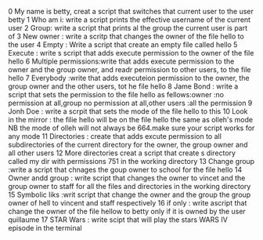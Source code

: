 0 My name is betty, creat a script that switches that current user to the user betty
1 Who am i: write a script prints the effective username of the current user
2 Group: write a script that prints al the group the current user is part of
3 New owner : write a scritp that changes the owner of the file hello to the user
4 Empty : Write a script that create an empty file called hello
5 Execute : write s script that adds execute permission to the owner of the file hello
6 Multiple permissions:write that adds execute permission to the owner and the group owner, and readr permission to other users, to the file hello
7 Everybody :write that adds executeion permission to the owner, the group owner and the other users, tot he file hello
8 Jame Bond : write a script that sets the permission to the file hello as fellows:owner :no permission at all,group no permission at all,other users :all the permission
9 Jonh Doe : write a scrpit that sets the mode of the file hello to this
10 Look in the mirror : the filie hello will be on the file hello the same as olleh's mode NB the mode of olleh will not always be 664.make sure your script works for any mode
11 Directories : create that adds excute permission to all subdirectories of the current directory for the owner, the group owner and all other users
12 More directories creat a script that create s directory called my dir with permissions 751 in the working directory
13 Change group :write a script that chnages the goup owner to school for the file hello
14 Owner andd group : write script that changes the owner to vincet and the group owner to staff for all the files and directories in the working directory
15 Symbolic liks :writ script that change the owner and the group the group owner of hell to vincent and staff respectively
16 if only : write ascript that change the owner of the file hellow to betty only if it is owned by the user quillaume
17 STAR Wars : write scipt that will play the stars WARS IV episode in the terminal
